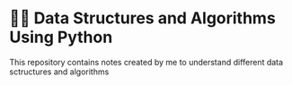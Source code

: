 # 👨‍💻 Data Structures and Algorithms Using Python


This repository contains notes created by me to understand different data sctructures and algorithms
